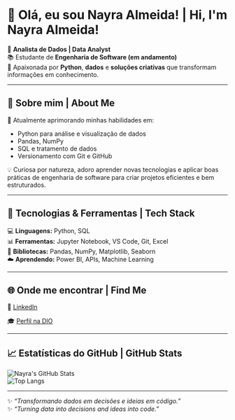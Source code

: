# 👋 Olá, eu sou Nayra Almeida! | Hi, I'm Nayra Almeida!

🎯 **Analista de Dados | Data Analyst**  
📚 Estudante de **Engenharia de Software (em andamento)**  
🐍 Apaixonada por **Python**, **dados** e **soluções criativas** que transformam informações em conhecimento.

---

## 🚀 Sobre mim | About Me

🌱 Atualmente aprimorando minhas habilidades em:
- Python para análise e visualização de dados  
- Pandas, NumPy 
- SQL e tratamento de dados  
- Versionamento com Git e GitHub  

💡 Curiosa por natureza, adoro aprender novas tecnologias e aplicar boas práticas de engenharia de software para criar projetos eficientes e bem estruturados.

---

## 🧠 Tecnologias & Ferramentas | Tech Stack

💻 **Linguagens:** Python, SQL  
📊 **Ferramentas:** Jupyter Notebook, VS Code, Git, Excel  
🧰 **Bibliotecas:** Pandas, NumPy, Matplotlib, Seaborn  
☁️ **Aprendendo:** Power BI, APIs, Machine Learning  

---

## 🌐 Onde me encontrar | Find Me

🔗 [LinkedIn](https://www.linkedin.com/in/nayra-almeida-87451a25b)

🎓 [Perfil na DIO](https://web.dio.me/users/nayra-silva)

---

## 📈 Estatísticas do GitHub | GitHub Stats

![Nayra's GitHub Stats](https://github-readme-stats.vercel.app/api?username=Nayralmeidas&show_icons=true&theme=blue_navy)  
![Top Langs](https://github-readme-stats.vercel.app/api/top-langs/?username=Nayralmeidas&layout=compact&theme=blue_navy)

---

✨ _“Transformando dados em decisões e ideias em código.”_  
✨ _“Turning data into decisions and ideas into code.”_

<!---
Nayralmeidas/Nayralmeidas is a ✨ special ✨ repository because its `README.md` (this file) appears on your GitHub profile.
You can click the Preview link to take a look at your changes.
--->
